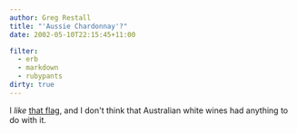 ```yaml
---
author: Greg Restall
title: "'Aussie Chardonnay'?"
date: 2002-05-10T22:15:45+11:00

filter:
  - erb
  - markdown
  - rubypants
dirty: true
---
```


<p>I <em>like</em> <a href="http://www.ananova.com/news/story/sm_583273.html?menu=news.latestheadlines">that flag</a>, and I don't think that Australian white wines had anything to do with it.</p>
